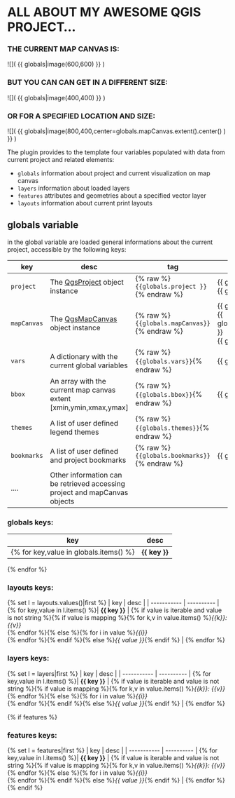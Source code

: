 # ALL ABOUT MY AWESOME QGIS PROJECT… 

### THE CURRENT MAP CANVAS IS:
![]( {{ globals|image(600,600) }} )

### BUT YOU CAN CAN GET IN A DIFFERENT SIZE:
![]( {{ globals|image(400,400) }} )

### OR FOR A SPECIFIED LOCATION AND SIZE:
![]( {{ globals|image(800,400,center=globals.mapCanvas.extent().center() ) }} )

The plugin provides to the template four variables populated with data from current project and related elements:
- `globals` 	information about project and current visualization on map canvas
- `layers`   	information about loaded layers
- `features`  attributes and geometries about a specified vector layer
- `layouts`   information about current print layouts



## globals variable

in the global variable are loaded general informations about the current project, accessible by the following keys:

| key         | desc                                                         | tag                                          | result                                                       |
| ----------- | ------------------------------------------------------------ | -------------------------------------------- | ------------------------------------------------------------ |
| `project`   | The [QgsProject](https://qgis.org/pyqgis/3.0/core/Project/QgsProject.html) object instance | {% raw %}`{{globals.project }}`{% endraw %}  | {{ globals.project }}<br/>{{ globals.project.baseName() }}             |
| `mapCanvas` | The [QgsMapCanvas](https://qgis.org/pyqgis/3.2/gui/Map/QgsMapCanvas.html) object instance | {% raw %}`{{globals.mapCanvas}}`{% endraw %} | {{ globals.mapCanvas }}<br />{{ globals.mapCanvas.layerCount() }}<br />{{ globals.mapCanvas.scale() }} |
| `vars`      | A dictionary with the current global variables               | {% raw %}`{{globals.vars}}`{% endraw %}      | {{ globals.vars }}                                           |
| `bbox`       | An array with the current map canvas extent [xmin,ymin,xmax,ymax] | {% raw %}`{{globals.bbox}}`{% endraw %}       | {{ globals.box}}                                             |
| `themes`    | A list of user defined legend themes                         | {% raw %}`{{globals.themes}}`{% endraw %}    |                                                              |
| `bookmarks` | A list of user defined and project bookmarks                 | {% raw %}`{{globals.bookmarks}}`{% endraw %} | {{ globals.bookmarks }}                                      |
| ....        | Other information can be retrieved accessing project and mapCanvas objects |                                              |                                                              |

### globals keys:

| key         | desc       |
| ----------- | ---------- |
{% for key,value in globals.items() %}| **{{ key }}**  | {% if value is iterable and value is not string %}{% if value is mapping %}{% for k,v in value.items() %}*{{k}}: {{v}}*<br/>{% endfor %}{% else %}{% for i in value %}*{{i}}*<br/>{% endfor %}{% endif %}{% else %}*{{ value }}*{% endif %}  |
{% endfor %}

### layouts keys:
{% set l = layouts.values()|first %}
| key         | desc       |
| ----------- | ---------- |
{% for key,value in l.items() %}| **{{ key }}**  | {% if value is iterable and value is not string %}{% if value is mapping %}{% for k,v in value.items() %}*{{k}}: {{v}}*<br/>{% endfor %}{% else %}{% for i in value %}*{{i}}*<br/>{% endfor %}{% endif %}{% else %}*{{ value }}*{% endif %}  |
{% endfor %}

### layers keys:
{% set l = layers|first %}
| key         | desc       |
| ----------- | ---------- |
{% for key,value in l.items() %}| **{{ key }}**  | {% if value is iterable and value is not string %}{% if value is mapping %}{% for k,v in value.items() %}*{{k}}: {{v}}*<br/>{% endfor %}{% else %}{% for i in value %}*{{i}}*<br/>{% endfor %}{% endif %}{% else %}*{{ value }}*{% endif %}  |
{% endfor %}

{% if features %}
### features keys:
{% set l = features|first %}
| key         | desc       |
| ----------- | ---------- |
{% for key,value in l.items() %}| **{{ key }}**  | {% if value is iterable and value is not string %}{% if value is mapping %}{% for k,v in value.items() %}*{{k}}: {{v}}*<br/>{% endfor %}{% else %}{% for i in value %}*{{i}}*<br/>{% endfor %}{% endif %}{% else %}*{{ value }}*{% endif %}  |
{% endfor %}
{% endif %} 
